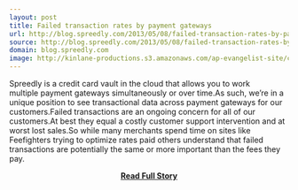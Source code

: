 ```yaml
---
layout: post
title: Failed transaction rates by payment gateways
url: http://blog.spreedly.com/2013/05/08/failed-transaction-rates-by-payment-gateways/
source: http://blog.spreedly.com/2013/05/08/failed-transaction-rates-by-payment-gateways/
domain: blog.spreedly.com
image: http://kinlane-productions.s3.amazonaws.com/ap-evangelist-site/curated/screenshots/8381_blog_spreedly_com.png
---
```


<p>Spreedly is a credit card vault in the cloud that allows you to work multiple payment gateways simultaneously or over time.As such, we’re in a unique position to see transactional data across payment gateways for our customers.Failed transactions are an ongoing concern for all of our customers.At best they equal a costly customer support intervention and at worst lost sales.So while many merchants spend time on sites like Feefighters trying to optimize rates paid others understand that failed transactions are potentially the same or more important than the fees they pay.</p>
<center><p><a href="http://blog.spreedly.com/2013/05/08/failed-transaction-rates-by-payment-gateways/" style='padding:25px; font-sze:18px; font-weight: bold;'>Read Full Story</a></p></center>
